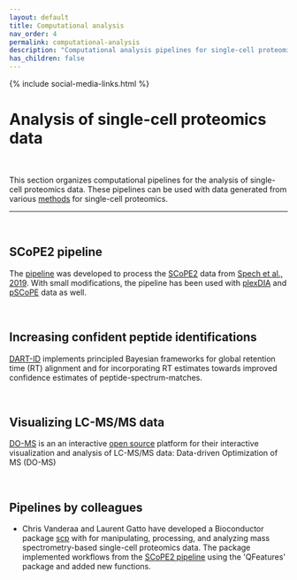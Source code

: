 ```yaml
---
layout: default
title: Computational analysis
nav_order: 4
permalink: computational-analysis
description: "Computational analysis pipelines for single-cell proteomics by mass-spectrometry"
has_children: false
---
```

{% include social-media-links.html %}

# Analysis of single-cell proteomics data

&nbsp;

This section organizes computational pipelines for the analysis of single-cell proteomics data. These pipelines can be used with data generated from various [methods](methods) for single-cell proteomics.

------------

&nbsp;


## SCoPE2 pipeline
The [pipeline](https://github.com/SlavovLab/SCoPE2/tree/master/code) was developed to process the [SCoPE2](scope2) data from [Spech et al., 2019](Specht_et_al_2019). With small modifications, the pipeline has been used with [plexDIA](plexDIA) and [pSCoPE](pSCoPE) data as well.

&nbsp;

## Increasing confident peptide identifications
[DART-ID](https://dart-id.slavovlab.net/) implements principled Bayesian frameworks for global retention time (RT) alignment and for incorporating RT estimates towards improved confidence estimates of peptide-spectrum-matches.

&nbsp;  

## Visualizing LC-MS/MS data
[DO-MS](https://do-ms.slavovlab.net) is an an interactive [open source](https://github.com/SlavovLab/DO-MS) platform for their interactive visualization and analysis of LC-MS/MS data: Data-driven Optimization of MS (DO-MS)

&nbsp;

## Pipelines by colleagues
 * Chris Vanderaa and Laurent Gatto have developed a Bioconductor package [scp](http://bioconductor.org/packages/release/bioc/html/scp.html) with for manipulating, processing, and analyzing mass spectrometry-based single-cell proteomics data. The package implemented workflows from the [SCoPE2 pipeline](#SCoPE2-pipeline) using the 'QFeatures' package and added new functions.
 

